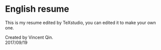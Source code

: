 # English resume
This is my resume edited by TeXstudio, you can edited it to make your own one.

Created by Vincent Qin. \
2017/09/19
